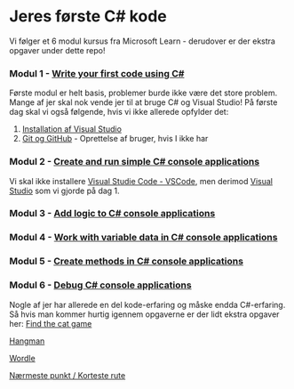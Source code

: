 # Jeres første C# kode 

Vi følger et 6 modul kursus fra Microsoft Learn - derudover er der ekstra opgaver under dette repo! 

### Modul 1 - [Write your first code using C#](https://learn.microsoft.com/en-us/training/paths/get-started-c-sharp-part-1/)

Første modul er helt basis, problemer burde ikke være det store problem. Mange af jer skal nok vende jer til at bruge C# og Visual Studio!
På første dag skal vi også følgende, hvis vi ikke allerede opfylder det: 
1.  [Installation af Visual Studio](https://www.notion.so/Installation-af-Visual-Studio-3fce612556a54e939e01e0b63ed2135c?pvs=21) 
2. [Git og GitHub](https://www.notion.so/Git-og-GitHub-e768b5be2bff49c9b7dda29302588f3b?pvs=21) - Oprettelse af bruger, hvis I ikke har

### Modul 2 - [Create and run simple C# console applications](https://learn.microsoft.com/en-us/training/paths/get-started-c-sharp-part-2/)

Vi skal ikke installere [Visual Studie Code - VSCode](https://www.notion.so/mercantec/Visual-Studie-Code-VSCode-7ae261e136d24ffe851bd290a260976d?pvs=4), men derimod [Visual Studio](https://www.notion.so/mercantec/Visual-Studio-233c96d7687a4594bd670674e3cf39dc?pvs=4) som vi gjorde på dag 1. 

### Modul 3 - [Add logic to C# console applications](https://learn.microsoft.com/en-us/training/paths/get-started-c-sharp-part-3/)

### Modul 4 - [Work with variable data in C# console applications](https://learn.microsoft.com/en-us/training/paths/get-started-c-sharp-part-4/)

### Modul 5 - [Create methods in C# console applications](https://learn.microsoft.com/en-us/training/paths/get-started-c-sharp-part-5/)

### Modul 6 - [Debug C# console applications](https://learn.microsoft.com/en-us/training/paths/get-started-c-sharp-part-6/)

Nogle af jer har allerede en del kode-erfaring og måske endda C#-erfaring. Så hvis man kommer hurtig igennem opgaverne er der lidt ekstra opgaver her: 
[Find the cat game](https://www.notion.so/Find-the-cat-game-e424e3a12a2b46c4b3a73e8167dfd624?pvs=21) 

[Hangman](https://www.notion.so/Hangman-84b65f0e3b8b43e7ab2a2cba9a260940?pvs=21) 

[Wordle](https://www.notion.so/Wordle-101117d07e79459c8fc5b74e6984516a?pvs=21) 

[Nærmeste punkt / Korteste rute](https://www.notion.so/N-rmeste-punkt-Korteste-rute-09f61913f45948bc84ed0fb2525a9a67?pvs=21)
